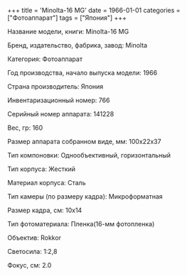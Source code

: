 +++
title = 'Minolta-16 MG'
date = 1966-01-01
categories = ["Фотоаппарат"]
tags = ["Япония"]
+++

Название модели, книги: Minolta-16 MG

Бренд, издательство, фабрика, завод: Minolta

Категория: Фотоаппарат

Год производства, начало выпуска модели: 1966

Страна производитель: Япония

Инвентаризационный номер: 766

Серийный номер аппарата: 141228

Вес, гр: 160

Размер аппарата  собранном виде, мм: 100х22х37

Тип компоновки: Однообъективный, горизонтальный

Тип корпуса: Жесткий

Материал корпуса: Сталь

Тип камеры (по размеру кадра): Микроформатная

Размер кадра, см: 10х14

Тип фотоматериала: Пленка(16-мм фотопленка)

Объектив: Rokkor

Светосила: 1:2,8

Фокус, см: 2.0

